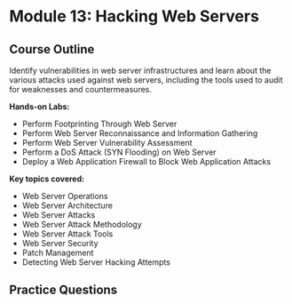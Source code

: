 # Module 13: Hacking Web Servers

## Course Outline

Identify vulnerabilities in web server infrastructures and learn about the various attacks used against web servers, including the tools used to audit for weaknesses and countermeasures.

**Hands-on Labs:**

- Perform Footprinting Through Web Server
- Perform Web Server Reconnaissance and Information Gathering
- Perform Web Server Vulnerability Assessment
- Perform a DoS Attack (SYN Flooding) on Web Server
- Deploy a Web Application Firewall to Block Web Application Attacks

**Key topics covered:**

- Web Server Operations
- Web Server Architecture
- Web Server Attacks
- Web Server Attack Methodology
- Web Server Attack Tools
- Web Server Security
- Patch Management
- Detecting Web Server Hacking Attempts

## Practice Questions